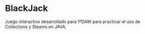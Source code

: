 # BlackJack
Juego interactivo desarrollado para 1ºDAW para practicar el uso de Collections y Steams en JAVA.
